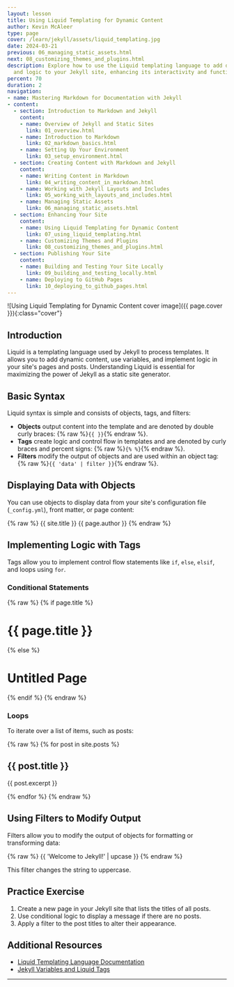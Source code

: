 ```yaml
---
layout: lesson
title: Using Liquid Templating for Dynamic Content
author: Kevin McAleer
type: page
cover: /learn/jekyll/assets/liquid_templating.jpg
date: 2024-03-21
previous: 06_managing_static_assets.html
next: 08_customizing_themes_and_plugins.html
description: Explore how to use the Liquid templating language to add dynamic content
  and logic to your Jekyll site, enhancing its interactivity and functionality.
percent: 70
duration: 2
navigation:
- name: Mastering Markdown for Documentation with Jekyll
- content:
  - section: Introduction to Markdown and Jekyll
    content:
    - name: Overview of Jekyll and Static Sites
      link: 01_overview.html
    - name: Introduction to Markdown
      link: 02_markdown_basics.html
    - name: Setting Up Your Environment
      link: 03_setup_environment.html
  - section: Creating Content with Markdown and Jekyll
    content:
    - name: Writing Content in Markdown
      link: 04_writing_content_in_markdown.html
    - name: Working with Jekyll Layouts and Includes
      link: 05_working_with_layouts_and_includes.html
    - name: Managing Static Assets
      link: 06_managing_static_assets.html
  - section: Enhancing Your Site
    content:
    - name: Using Liquid Templating for Dynamic Content
      link: 07_using_liquid_templating.html
    - name: Customizing Themes and Plugins
      link: 08_customizing_themes_and_plugins.html
  - section: Publishing Your Site
    content:
    - name: Building and Testing Your Site Locally
      link: 09_building_and_testing_locally.html
    - name: Deploying to GitHub Pages
      link: 10_deploying_to_github_pages.html
---
```



![Using Liquid Templating for Dynamic Content cover image]({{ page.cover }}){:class="cover"}

## Introduction

Liquid is a templating language used by Jekyll to process templates. It allows you to add dynamic content, use variables, and implement logic in your site's pages and posts. Understanding Liquid is essential for maximizing the power of Jekyll as a static site generator.

## Basic Syntax

Liquid syntax is simple and consists of objects, tags, and filters:

- **Objects** output content into the template and are denoted by double curly braces: {% raw %}`{{ }}`{% endraw %}.
- **Tags** create logic and control flow in templates and are denoted by curly braces and percent signs: {% raw %}`{% %}`{% endraw %}.
- **Filters** modify the output of objects and are used within an object tag: {% raw %}`{{ 'data' | filter }}`{% endraw %}.

## Displaying Data with Objects

You can use objects to display data from your site's configuration file (`_config.yml`), front matter, or page content:

{% raw %}
{{ site.title }}
{{ page.author }}
{% endraw %}

## Implementing Logic with Tags

Tags allow you to implement control flow statements like `if`, `else`, `elsif`, and loops using `for`.

### Conditional Statements

{% raw %}
{% if page.title %}
  <h1>{{ page.title }}</h1>
{% else %}
  <h1>Untitled Page</h1>
{% endif %}
{% endraw %}

### Loops

To iterate over a list of items, such as posts:

{% raw %}
{% for post in site.posts %}
  <article>
    <h2>{{ post.title }}</h2>
    <p>{{ post.excerpt }}</p>
  </article>
{% endfor %}
{% endraw %}

## Using Filters to Modify Output

Filters allow you to modify the output of objects for formatting or transforming data:

{% raw %}
{{ 'Welcome to Jekyll!' | upcase }}
{% endraw %}

This filter changes the string to uppercase.

## Practice Exercise

1. Create a new page in your Jekyll site that lists the titles of all posts.
2. Use conditional logic to display a message if there are no posts.
3. Apply a filter to the post titles to alter their appearance.

## Additional Resources

- [Liquid Templating Language Documentation](https://shopify.github.io/liquid/)
- [Jekyll Variables and Liquid Tags](https://jekyllrb.com/docs/variables/)

---
